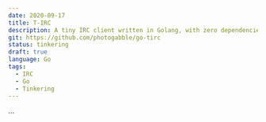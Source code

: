 ```yaml
---
date: 2020-09-17
title: T-IRC
description: A tiny IRC client written in Golang, with zero dependencies
git: https://github.com/photogabble/go-tirc
status: tinkering
draft: true
language: Go
tags:
  - IRC
  - Go
  - Tinkering
---
```


...